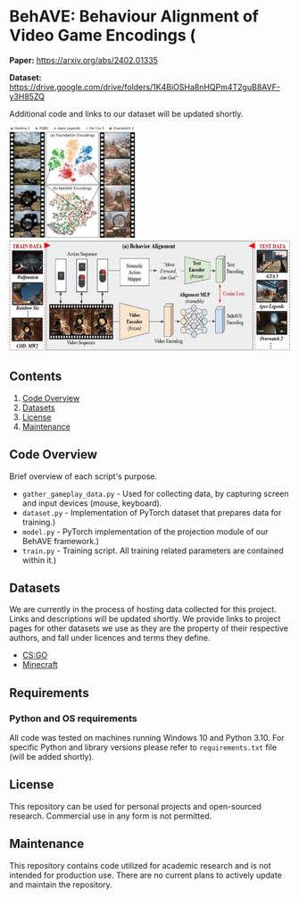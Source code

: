 # BehAVE: Behaviour Alignment of Video Game Encodings (
**Paper:** https://arxiv.org/abs/2402.01335

**Dataset:** https://drive.google.com/drive/folders/1K4BiOSHa8nHQPm4T2guB8AVF-y3H85ZQ

Additional code and links to our dataset will be updated shortly.

<img height="200" src="assets/figure1.jpg">
<img height="200" src="assets/figure2.jpg">

## Contents

1. [Code Overview](#code-overview)
2. [Datasets](#datasets)
3. [License](#license)
4. [Maintenance](#maintenance)


## Code Overview

Brief overview of each script's purpose.

- `gather_gameplay_data.py` - Used for collecting data, by capturing screen and input devices (mouse, keyboard).
- `dataset.py` - Implementation of PyTorch dataset that prepares data for training.)
- `model.py` - PyTorch implementation of the projection module of our BehAVE framework.)
- `train.py` - Training script. All training related parameters are contained within it.)


## Datasets

We are currently in the process of hosting data collected for this project. Links and descriptions will be updated shortly.
We provide links to project pages for other datasets we use as they are the property of their respective authors, and fall under licences and terms they define.
- [CS:GO](https://github.com/TeaPearce/Counter-Strike_Behavioural_Cloning)
- [Minecraft](https://github.com/openai/Video-Pre-Training)

## Requirements

### Python and OS requirements
All code was tested on machines running Windows 10 and Python 3.10. For specific Python and library versions please refer to `requirements.txt` file (will be added shortly).

## License
This repository can be used for personal projects and open-sourced research. Commercial use in any form is not permitted.

## Maintenance
This repository contains code utilized for academic research and is not intended for production use. 
There are no current plans to actively update and maintain the repository.

